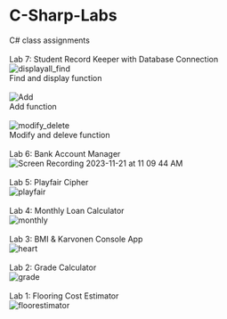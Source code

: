# C-Sharp-Labs
C# class assignments<br><br>
Lab 7: Student Record Keeper with Database Connection<br>
![displayall_find](https://github.com/margoriordan/C-Sharp-Labs/assets/104601376/b7b278a9-b255-4881-b49d-afc1d226e528)<br>
Find and display function<br><br>
![Add](https://github.com/margoriordan/C-Sharp-Labs/assets/104601376/78f15efd-1db7-4312-949f-b0eaca136ae7)<br>
Add function<br><br>
![modify_delete](https://github.com/margoriordan/C-Sharp-Labs/assets/104601376/041b78a5-6776-4c87-bd69-2d8a8467786a)<br>
Modify and deleve function<br><br>
Lab 6: Bank Account Manager<br>
![Screen Recording 2023-11-21 at 11 09 44 AM](https://github.com/margoriordan/C-Sharp-Labs/assets/104601376/c2c70b17-f1cb-4047-af60-e42b9ca849d0)<br><br>
Lab 5: Playfair Cipher<br>
![playfair](https://github.com/margoriordan/C-Sharp-Labs/assets/104601376/000d7a5a-9adf-4065-a6d0-cbebfaeb535c)<br><br>
Lab 4: Monthly Loan Calculator<br>
![monthly](https://github.com/margoriordan/C-Sharp-Labs/assets/104601376/fc7892e6-a0cb-4607-9f15-71abab8bfd0e)<br><br>
Lab 3: BMI & Karvonen Console App<br>
![heart](https://github.com/margoriordan/C-Sharp-Labs/assets/104601376/fc90d100-2af8-46bf-87ec-a33deede160c)<br><br>
Lab 2: Grade Calculator<br>
![grade](https://github.com/margoriordan/C-Sharp-Labs/assets/104601376/1926b9e0-9247-4167-936a-6a86244b0fa2)<br><br>
Lab 1: Flooring Cost Estimator<br>
![floorestimator](https://github.com/margoriordan/C-Sharp-Labs/assets/104601376/a1f77200-a58b-497f-baf1-9e2200f87704)

